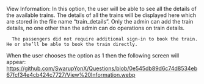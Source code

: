 View Information:
      In this option, the user will be able to see all the details of the available trains. The details of all the trains will be displayed here which are stored in the file name       “train_details”. Only the admin can add the train details, no one other than the admin can do operations on train details.

      The passengers did not require additional sign-in to book the train. He or she’ll be able to book the train directly.

When the user chooses the option as 1 then the following screen will appear:
https://github.com/SwarupYonX/Questions/blob/0e545db89d6c74d8534eb67fcf34e4cb424c7727/View%20Information.webp
